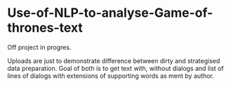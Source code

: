 # Use-of-NLP-to-analyse-Game-of-thrones-text

Off project in progres.

Uploads are just to demonstrate difference between dirty and strategised data preparation.
Goal of both is to get text with, without dialogs and list of lines of dialogs with extensions of supporting words as ment by author.
